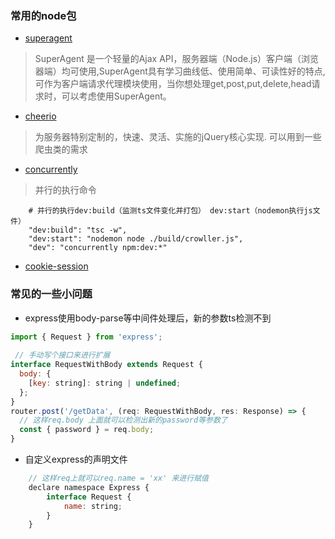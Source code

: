 ### 常用的node包

- [superagent](https://visionmedia.github.io/superagent/) 
> SuperAgent 是一个轻量的Ajax API，服务器端（Node.js）客户端（浏览器端）均可使用,SuperAgent具有学习曲线低、使用简单、可读性好的特点,可作为客户端请求代理模块使用，当你想处理get,post,put,delete,head请求时，可以考虑使用SuperAgent。
- [cheerio](https://github.com/cheeriojs/cheerio/wiki/Chinese-README)
> 为服务器特别定制的，快速、灵活、实施的jQuery核心实现. 可以用到一些爬虫类的需求

- [concurrently](npmjs.com/package/concurrently)
> 并行的执行命令

```shell
    # 并行的执行dev:build（监测ts文件变化并打包） dev:start（nodemon执行js文件）
    "dev:build": "tsc -w",
    "dev:start": "nodemon node ./build/crowller.js",
    "dev": "concurrently npm:dev:*" 
```
- [cookie-session](https://www.npmjs.com/package/cookie-session)


### 常见的一些小问题

- express使用body-parse等中间件处理后，新的参数ts检测不到

```javascript
import { Request } from 'express';
  
 // 手动写个接口来进行扩展
interface RequestWithBody extends Request {
  body: {
    [key: string]: string | undefined;
  };
} 
router.post('/getData', (req: RequestWithBody, res: Response) => {
  // 这样req.body 上面就可以检测出新的password等参数了  
  const { password } = req.body;  
}

```

- 自定义express的声明文件

```javascript
    // 这样req上就可以req.name = 'xx' 来进行赋值
    declare namespace Express {
        interface Request {
            name: string;
        }
    }
```